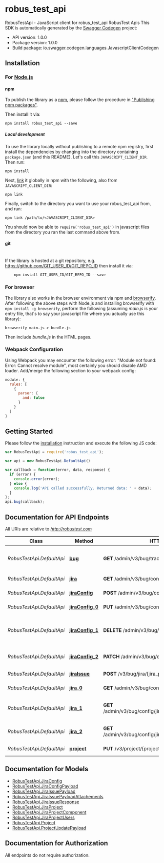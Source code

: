 # robus_test_api

RobusTestApi - JavaScript client for robus_test_api
RobusTest Apis
This SDK is automatically generated by the [Swagger Codegen](https://github.com/swagger-api/swagger-codegen) project:

- API version: 1.0.0
- Package version: 1.0.0
- Build package: io.swagger.codegen.languages.JavascriptClientCodegen

## Installation

### For [Node.js](https://nodejs.org/)

#### npm

To publish the library as a [npm](https://www.npmjs.com/),
please follow the procedure in ["Publishing npm packages"](https://docs.npmjs.com/getting-started/publishing-npm-packages).

Then install it via:

```shell
npm install robus_test_api --save
```

##### Local development

To use the library locally without publishing to a remote npm registry, first install the dependencies by changing 
into the directory containing `package.json` (and this README). Let's call this `JAVASCRIPT_CLIENT_DIR`. Then run:

```shell
npm install
```

Next, [link](https://docs.npmjs.com/cli/link) it globally in npm with the following, also from `JAVASCRIPT_CLIENT_DIR`:

```shell
npm link
```

Finally, switch to the directory you want to use your robus_test_api from, and run:

```shell
npm link /path/to/<JAVASCRIPT_CLIENT_DIR>
```

You should now be able to `require('robus_test_api')` in javascript files from the directory you ran the last 
command above from.

#### git
#
If the library is hosted at a git repository, e.g.
https://github.com/GIT_USER_ID/GIT_REPO_ID
then install it via:

```shell
    npm install GIT_USER_ID/GIT_REPO_ID --save
```

### For browser

The library also works in the browser environment via npm and [browserify](http://browserify.org/). After following
the above steps with Node.js and installing browserify with `npm install -g browserify`,
perform the following (assuming *main.js* is your entry file, that's to say your javascript file where you actually 
use this library):

```shell
browserify main.js > bundle.js
```

Then include *bundle.js* in the HTML pages.

### Webpack Configuration

Using Webpack you may encounter the following error: "Module not found: Error:
Cannot resolve module", most certainly you should disable AMD loader. Add/merge
the following section to your webpack config:

```javascript
module: {
  rules: [
    {
      parser: {
        amd: false
      }
    }
  ]
}
```

## Getting Started

Please follow the [installation](#installation) instruction and execute the following JS code:

```javascript
var RobusTestApi = require('robus_test_api');

var api = new RobusTestApi.DefaultApi()

var callback = function(error, data, response) {
  if (error) {
    console.error(error);
  } else {
    console.log('API called successfully. Returned data: ' + data);
  }
};
api.bug(callback);

```

## Documentation for API Endpoints

All URIs are relative to *http://robustest.com*

Class | Method | HTTP request | Description
------------ | ------------- | ------------- | -------------
*RobusTestApi.DefaultApi* | [**bug**](docs/DefaultApi.md#bug) | **GET** /admin/v3/bug/trackerlist | get list for all supported bug trakers
*RobusTestApi.DefaultApi* | [**jira**](docs/DefaultApi.md#jira) | **GET** /admin/v3/bug/config/jira | get all jira config
*RobusTestApi.DefaultApi* | [**jiraConfig**](docs/DefaultApi.md#jiraConfig) | **POST** /admin/v3/bug/config/jira | create a jira config
*RobusTestApi.DefaultApi* | [**jiraConfig_0**](docs/DefaultApi.md#jiraConfig_0) | **PUT** /admin/v3/bug/config/jira/{jira_config_id} | update a jira config
*RobusTestApi.DefaultApi* | [**jiraConfig_1**](docs/DefaultApi.md#jiraConfig_1) | **DELETE** /admin/v3/bug/config/jira/{jira_config_id} | delete jira config and all associated jira project
*RobusTestApi.DefaultApi* | [**jiraConfig_2**](docs/DefaultApi.md#jiraConfig_2) | **PATCH** /admin/v3/bug/config/jira/{jira_config_id} | update all projects for a jira config
*RobusTestApi.DefaultApi* | [**jiraIssue**](docs/DefaultApi.md#jiraIssue) | **POST** /v3/bug/jira/{jira_project_id}/create | create a jira issue
*RobusTestApi.DefaultApi* | [**jira_0**](docs/DefaultApi.md#jira_0) | **GET** /admin/v3/bug/config/jira/projects | get all jira project
*RobusTestApi.DefaultApi* | [**jira_1**](docs/DefaultApi.md#jira_1) | **GET** /admin/v3/bug/config/jira/config/{congfig_id}/projects | get all jira project for given config
*RobusTestApi.DefaultApi* | [**jira_2**](docs/DefaultApi.md#jira_2) | **GET** /admin/v3/bug/config/jira/projects/{jira_project_id} | get a jira project  details
*RobusTestApi.DefaultApi* | [**project**](docs/DefaultApi.md#project) | **PUT** /v3/project/{project_id} | Update Project


## Documentation for Models

 - [RobusTestApi.JiraConfig](docs/JiraConfig.md)
 - [RobusTestApi.JiraConfigPayload](docs/JiraConfigPayload.md)
 - [RobusTestApi.JiraIssuePayload](docs/JiraIssuePayload.md)
 - [RobusTestApi.JiraIssuePayloadAttachements](docs/JiraIssuePayloadAttachements.md)
 - [RobusTestApi.JiraIssueResponse](docs/JiraIssueResponse.md)
 - [RobusTestApi.JiraProject](docs/JiraProject.md)
 - [RobusTestApi.JiraProjectComponent](docs/JiraProjectComponent.md)
 - [RobusTestApi.JiraProjectUsers](docs/JiraProjectUsers.md)
 - [RobusTestApi.Project](docs/Project.md)
 - [RobusTestApi.ProjectUpdatePayload](docs/ProjectUpdatePayload.md)


## Documentation for Authorization

 All endpoints do not require authorization.

